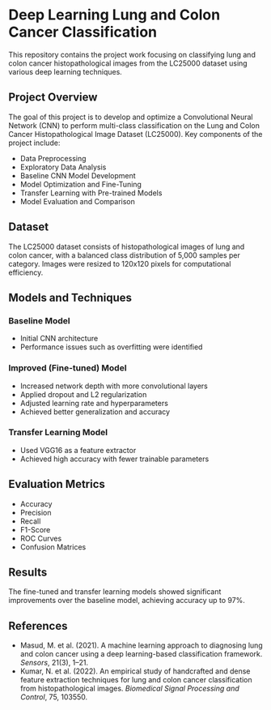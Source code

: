 # Deep Learning Lung and Colon Cancer Classification

This repository contains the project work focusing on classifying lung and colon cancer histopathological images from the LC25000 dataset using various deep learning techniques.

## Project Overview

The goal of this project is to develop and optimize a Convolutional Neural Network (CNN) to perform multi-class classification on the Lung and Colon Cancer Histopathological Image Dataset (LC25000). Key components of the project include:

- Data Preprocessing
- Exploratory Data Analysis
- Baseline CNN Model Development
- Model Optimization and Fine-Tuning
- Transfer Learning with Pre-trained Models
- Model Evaluation and Comparison

## Dataset

The LC25000 dataset consists of histopathological images of lung and colon cancer, with a balanced class distribution of 5,000 samples per category. Images were resized to 120x120 pixels for computational efficiency.

## Models and Techniques

### Baseline Model

- Initial CNN architecture
- Performance issues such as overfitting were identified

### Improved (Fine-tuned) Model

- Increased network depth with more convolutional layers
- Applied dropout and L2 regularization
- Adjusted learning rate and hyperparameters
- Achieved better generalization and accuracy

### Transfer Learning Model

- Used VGG16 as a feature extractor
- Achieved high accuracy with fewer trainable parameters

## Evaluation Metrics

- Accuracy
- Precision
- Recall
- F1-Score
- ROC Curves
- Confusion Matrices

## Results

The fine-tuned and transfer learning models showed significant improvements over the baseline model, achieving accuracy up to 97%.

## References

- Masud, M. et al. (2021). A machine learning approach to diagnosing lung and colon cancer using a deep learning-based classification framework. *Sensors*, 21(3), 1–21. 
- Kumar, N. et al. (2022). An empirical study of handcrafted and dense feature extraction techniques for lung and colon cancer classification from histopathological images. *Biomedical Signal Processing and Control*, 75, 103550.



